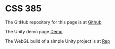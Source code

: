 # CSS 385
The GitHub repository for this page is at [Github](https://github.com/bfutino/bfutino.github.io)

The Unity demo page [Demo](https://bfutino.github.io/Unity/WebGL/)

The WebGL build of a simple Unity project is at [Rep](https://github.com/bfutino/Unity/tree/main/docs/WebGL)
